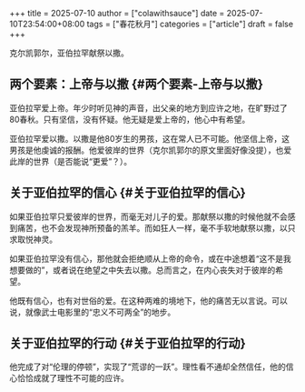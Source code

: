 +++
title = 2025-07-10
author = ["colawithsauce"]
date = 2025-07-10T23:54:00+08:00
tags = ["春花秋月"]
categories = ["article"]
draft = false
+++

克尔凯郭尔，亚伯拉罕献祭以撒。


## 两个要素：上帝与以撒 {#两个要素-上帝与以撒}

亚伯拉罕爱上帝。年少时听见神的声音，出父亲的地方到应许之地，在旷野过了80春秋。只有坚信，没有怀疑。他无疑是爱上帝的，他心中有希望。

亚伯拉罕爱以撒。以撒是他80岁生的男孩，这在常人已不可能。他坚信上帝，这男孩是他虔诚的报酬。他爱彼岸的世界（克尔凯郭尔的原文里面好像没提），也爱此岸的世界（是否能说“更爱”？）。


## 关于亚伯拉罕的信心 {#关于亚伯拉罕的信心}

如果亚伯拉罕只爱彼岸的世界，而毫无对儿子的爱。那献祭以撒的时候他就不会感到痛苦，也不会发现神所预备的羔羊。而如狂人一样，毫不手软地献祭以撒，以只求取悦神灵。

如果亚伯拉罕没有信心，那他就会拒绝顺从上帝的命令，或在中途想着“这不是我想要做的”，或者说在绝望之中失去以撒。总而言之，在内心丧失对于彼岸的希望。

他既有信心，也有对世俗的爱。在这种两难的境地下，他的痛苦无以言说。可以说，就像武士电影里的“忠义不可两全”的地步。


## 关于亚伯拉罕的行动 {#关于亚伯拉罕的行动}

他完成了对“伦理的停顿”，实现了“荒谬的一跃”。理性看不通却全然信任，他的信心恰恰成就了理性不可能的应许。
